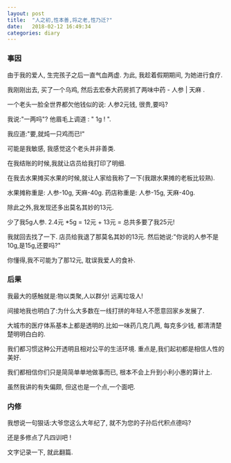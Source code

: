 ```yaml
---
layout: post
title:  "人之初,性本善,将之老,性乃迁?"
date:   2018-02-12 16:49:34
categories: diary
---
```




### 事因

由于我的爱人, 生完孩子之后一直气血两虚. 为此, 我趁着假期期间, 为她进行食疗.

我刚刚出去, 买了一个乌鸡, 然后去宏泰大药房抓了两味中药 - 人参 | 天麻 .

一个老头一脸全世界都欠他钱似的说: 人参2元钱, 很贵,要吗?

我说:"一两吗"?  他眉毛上调道 : " 1g ! ". 

我应道:"要,就炖一只鸡而已!"

可能是我敏感, 我感觉这个老头并非善类.

在我结账的时候,我就让店员给我打印了明细.

在我去水果摊买水果的时候,就让人家给我称了一下(我跟水果摊的老板比较熟).

水果摊称重是: 人参-10g, 天麻-40g.  药店称重是: 人参-15g, 天麻-40g. 

除此之外,我发现还多出莫名其妙的13元.

少了我5g人参. 2.4元 *5g = 12元 + 13元 = 总共多要了我25元!

我就回去找了一下. 店员给我退了那莫名其妙的13元. 然后她说:"你说的人参不是10g,是15g,还要吗?"

你懂得,我不可能为了那12元, 耽误我爱人的食补.

### 后果

我最大的感触就是:物以类聚,人以群分! 远离垃圾人!

间接地我也明白了:为什么大多数在一线打拼的年轻人不愿意回家乡发展了.

大城市的医疗体系基本上都是透明的.比如一味药几克几两, 每克多少钱, 都清清楚楚明明白白的.

我们都习惯这种公开透明且相对公平的生活环境. 重点是,我们起初都是相信人性的美好.

我们都相信你们只是简简单单地做事而已, 根本不会上升到小利小惠的算计上.

虽然我讲的有失偏颇, 但这也是一个点,一个面吧.

### 内修

我想说一句狠话:大爷您这么大年纪了, 就不为您的子孙后代积点德吗?

还是多修点了凡四训吧 !

文字记录一下, 就此翻篇.